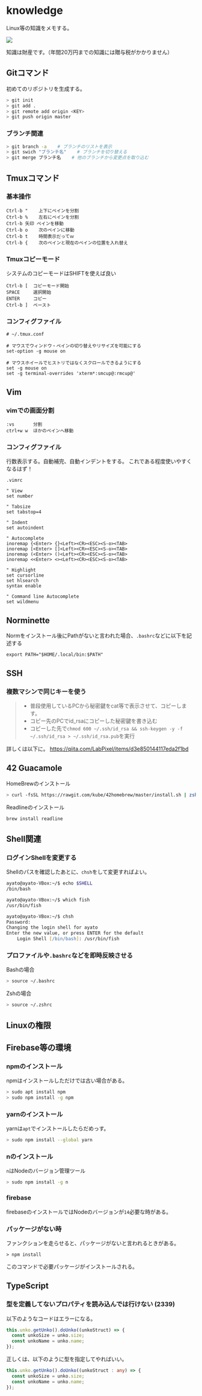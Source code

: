 # knowledge

Linux等の知識をメモする。

<img src="src/knowledge.jpg">

知識は財産です。（年間20万円までの知識には贈与税がかかりません）

## Gitコマンド

初めてのリポジトリを生成する。

```bash
> git init
> git add .
> git remote add origin <KEY>
> git push origin master
```

### ブランチ関連

```bash
> git branch -a    # ブランチのリストを表示
> git swich "ブランチ名"    # ブランチを切り替える
> git merge ブランチ名    # 他のブランチから変更点を取り込む
```

## Tmuxコマンド

### 基本操作

```
Ctrl-b "    上下にペインを分割
Ctrl-b %    左右にペインを分割
Ctrl-b 矢印 ペインを移動
Ctrl-b o    次のペインに移動
Ctrl-b t    時間表示だってｗ
Ctrl-b {    次のペインと現在のペインの位置を入れ替え
```

### Tmuxコピーモード

システムのコピーモードはSHIFTを使えば良い

```
Ctrl-b [  コピーモード開始
SPACE     選択開始
ENTER     コピー
Ctrl-b ]  ペースト
```

### コンフィグファイル

```
# ~/.tmux.conf

# マウスでウィンドウ・ペインの切り替えやリサイズを可能にする
set-option -g mouse on

# マウスホイールでヒストリではなくスクロールできるようにする
set -g mouse on
set -g terminal-overrides 'xterm*:smcup@:rmcup@'
```

## Vim

### vimでの画面分割

```
:vs       分割
ctrl+w w  ほかのペインへ移動
```

### コンフィグファイル

行数表示する。自動補完、自動インデントをする。
これである程度使いやすくなるはず！

`.vimrc`

```
" View
set number

" Tabsize
set tabstop=4

" Indent
set autoindent

" Autocomplete
inoremap {<Enter> {}<Left><CR><ESC><S-o><TAB>
inoremap [<Enter> []<Left><CR><ESC><S-o><TAB>
inoremap (<Enter> ()<Left><CR><ESC><S-o><TAB>
inoremap <<Enter> <><Left><CR><ESC><S-o><TAB>

" Highlight
set cursorline
set hlsearch
syntax enable

" Command line Autocomplete
set wildmenu
```

## Norminette

Normをインストール後にPathがないと言われた場合、`.bashrc`などに以下を記述する

```.bashrc
export PATH="$HOME/.local/bin:$PATH"
```

## SSH

### 複数マシンで同じキーを使う

> - 普段使用しているPCから秘密鍵をcat等で表示させて、コピーします。<br>
> - コピー先のPCでid_rsaにコピーした秘密鍵を書き込む<br>
> - コピーした先で`chmod 600 ~/.ssh/id_rsa && ssh-keygen -y -f ~/.ssh/id_rsa > ~/.ssh/id_rsa.pub`を実行<br>

詳しくは以下に。
https://qiita.com/LabPixel/items/d3e850144117eda2f1bd

## 42 Guacamole

HomeBrewのインストール
```zsh
> curl -fsSL https://rawgit.com/kube/42homebrew/master/install.sh | zsh
```

Readlineのインストール
```zsh
brew install readline
```

## Shell関連

### ログインShellを変更する

Shellのパスを確認したあとに、`chsh`をして変更すればよい。

```zsh
ayato@ayato-VBox:~/$ echo $SHELL
/bin/bash

ayato@ayato-VBox:~/$ which fish
/usr/bin/fish

ayato@ayato-VBox:~/$ chsh
Password: 
Changing the login shell for ayato
Enter the new value, or press ENTER for the default
	Login Shell [/bin/bash]: /usr/bin/fish
```

### プロファイルや`.bashrc`などを即時反映させる

Bashの場合

```bash
> source ~/.bashrc
```

Zshの場合

```zsh
> source ~/.zshrc
```

## Linuxの権限

## Firebase等の環境

### npmのインストール

npmはインストールしただけでは古い場合がある。

```bash
> sudo apt install npm
> sudo npm install -g npm
```

### yarnのインストール

yarnは`apt`でインストールしたらだめっす。

```bash
> sudo npm install --global yarn
```
### nのインストール

`n`はNodeのバージョン管理ツール

```bash
> sudo npm install -g n
```

### firebase

firebaseのインストールではNodeのバージョンが`14`必要な時がある。

### パッケージがない時

ファンクションを走らせると、パッケージがないと言われるときがある。

```
> npm install
```

このコマンドで必要パッケージがインストールされる。

## TypeScript

### 型を定義してないプロパティを読み込んでは行けない (2339)

以下のようなコードはエラーになる。

```ts
this.unko.getUnko().doUnko((unkoStruct) => {
  const unkoSize = unko.size;
  const unkoName = unko.name;
});
```

正しくは、以下のように型を指定してやればいい。

```ts
this.unko.getUnko().doUnko((unkoStruct : any) => {
  const unkoSize = unko.size;
  const unkoName = unko.name;
});
```
